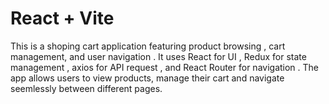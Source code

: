 # React + Vite
This is a shoping cart application  featuring product browsing , cart management, and user navigation . It uses React for UI , Redux for state management , axios for API request , and React Router for navigation . The app allows users to view products, manage their cart and navigate seemlessly between different pages.

